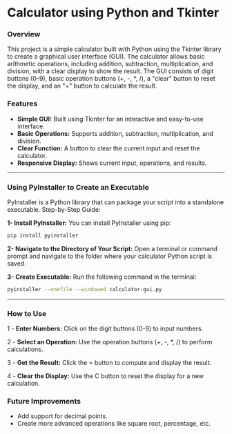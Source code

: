 # Calculator using Python and Tkinter


### Overview

This project is a simple calculator built with Python using the Tkinter library to create a graphical user interface (GUI). The calculator allows basic arithmetic operations, including addition, subtraction, multiplication, and division, with a clear display to show the result. The GUI consists of digit buttons (0-9), basic operation buttons (+, -, *, /), a "clear" button to reset the display, and an "=" button to calculate the result.

### Features

   - **Simple GUI:** Built using Tkinter for an interactive and easy-to-use interface.
   - **Basic Operations:** Supports addition, subtraction, multiplication, and division.
   - **Clear Function:** A button to clear the current input and reset the calculator.
   - **Responsive Display:** Shows current input, operations, and results.

----

### Using PyInstaller to Create an Executable

PyInstaller is a Python library that can package your script into a standalone executable.
Step-by-Step Guide:

**1- Install PyInstaller:** You can install PyInstaller using pip:
    
```bash
pip install pyinstaller
```

**2- Navigate to the Directory of Your Script:** Open a terminal or command prompt and navigate to the folder where your calculator Python script is saved.

**3- Create Executable:** Run the following command in the terminal:

```bash
pyinstaller --onefile --windowed calculator-gui.py
```



----

### How to Use

   1 - **Enter Numbers:** Click on the digit buttons (0-9) to input numbers.
   
   2 - **Select an Operation:** Use the operation buttons (+, -, *, /) to perform calculations.
   
   3 - **Get the Result:** Click the = button to compute and display the result.
   
   4 - **Clear the Display:** Use the C button to reset the display for a new calculation.
   





### Future Improvements

- Add support for decimal points.
- Create more advanced operations like square root, percentage, etc.

